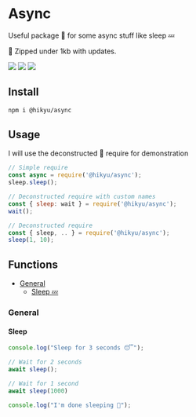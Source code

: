 # Async

Useful package 📂 for some async stuff like sleep 💤

📂 Zipped under 1kb with updates.

![](https://img.shields.io/bundlephobia/min/@hikyu/async?style=flat-square)
![](https://img.shields.io/npm/dw/@hikyu/async?style=flat-square)
![](https://img.shields.io/github/last-commit/jhikyu/-hikyu-async?style=flat-square)

## Install

```bash
npm i @hikyu/async
```

## Usage

I will use the deconstructed 🚧 require for demonstration
```js
// Simple require
const async = require('@hikyu/async');
sleep.sleep();

// Deconstructed require with custom names
const { sleep: wait } = require('@hikyu/async');
wait();

// Deconstructed require
const { sleep, .. } = require('@hikyu/async');
sleep(1, 10);
```

## Functions
- [General](#general)
    - [Sleep 💤](#sleep)

### General

#### Sleep

```js
console.log("Sleep for 3 seconds 😴");

// Wait for 2 seconds
await sleep();

// Wait for 1 second
await sleep(1000)

console.log("I'm done sleeping 👋");
```